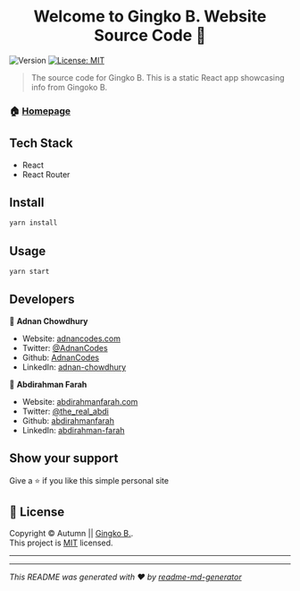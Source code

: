 <h1 align="center">Welcome to Gingko B. Website Source Code 👋</h1>
<p>
  <img alt="Version" src="https://img.shields.io/badge/version-1.0.0-blue.svg?cacheSeconds=2592000" />
  <a href="#" target="_blank">
    <img alt="License: MIT" src="https://img.shields.io/badge/License-MIT-yellow.svg" />
  </a>
</p>

> The source code for Gingko B. This is a static React app showcasing info from Gingoko B.

### 🏠 [Homepage]()

## Tech Stack

- React
- React Router

## Install

```sh
yarn install
```

## Usage

```sh
yarn start
```

## Developers

👤 **Adnan Chowdhury**

- Website: [adnancodes.com](https://adnancodes.com)
- Twitter: [@AdnanCodes](https://twitter.com/AdnanaCodes)
- Github: [AdnanCodes](https://github.com/AdnanaCodes)
- LinkedIn: [adnan-chowdhury](https://linkedin.com/in/adnan-chowdhury)

👤 **Abdirahman Farah**

- Website: [abdirahmanfarah.com](https://abdirahmanfarah.com/)
- Twitter: [@the_real_abdi](https://twitter.com/the_real_abdi)
- Github: [abdirahmanfarah](https://github.com/abdirahmanfarah)
- LinkedIn: [abdirahman-farah](https://www.linkedin.com/in/abdirahman-farah/)

## Show your support

Give a ⭐️ if you like this simple personal site

## 📝 License

Copyright © Autumn || [Gingko B.](https://www.instagram.com/gingko.be/).<br />
This project is [MIT](https://github.com/AdnanCodes/portfolio/blob/master/LICENSE) licensed.

---

---

_This README was generated with ❤️ by [readme-md-generator](https://github.com/kefranabg/readme-md-generator)_
